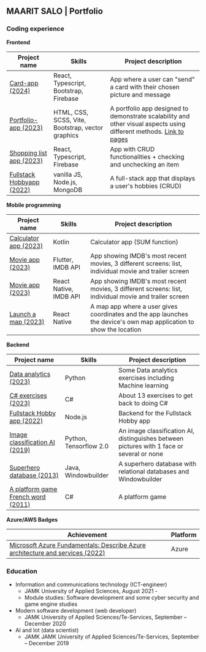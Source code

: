 ## MAARIT SALO | Portfolio

### Coding experience

 **Frontend** 

| Project name | Skills | Project description |
| ---- | ---- | ---- |
|[Card-app (2024)](https://github.com/vihervirveli/card-app) | React, Typescript, Bootstrap, Firebase | App where a user can "send" a card with their chosen picture and message |
| [Portfolio-app (2023)](https://gitlab.labranet.jamk.fi/P0033/webvisproject) | HTML, CSS, SCSS, Vite, Bootstrap, vector graphics | A portfolio app designed to demonstrate scalability and other visual aspects using different methods. [Link to pages](https://p0033.pages.labranet.jamk.fi/webvisproject/src/gallery.html)  |
|[Shopping list app (2023)](https://github.com/vihervirveli/portfolio/tree/master/Typescript/shoppinglist-app) | React, Typescript, Firebase| App with CRUD functionalities + checking and unchecking an item |
| [Fullstack Hobbyapp (2022)](https://github.com/vihervirveli/Fullstack-HobbyApp) | vanilla JS, Node.js, MongoDB | A full-stack app that displays a user's hobbies (CRUD) |

**Mobile programming**  

| Project name | Skills | Project description | 
| ---- | ---- | ---- |
| [Calculator app (2023)](https://github.com/vihervirveli/portfolio/tree/master/Mobileprogramming/KotlinSumCalculator) | Kotlin | Calculator app (SUM function) |
| [Movie app (2023)](https://github.com/vihervirveli/portfolio/tree/master/Mobileprogramming/flutter_movies) | Flutter, IMDB API | App showing IMDB's most recent movies, 3 different screens: list, individual movie and trailer screen |
| [Movie app (2023)](https://github.com/vihervirveli/portfolio/tree/master/Mobileprogramming/MoviesReactNative) | React Native, IMDB API | App showing IMDB's most recent movies, 3 different screens: list, individual movie and trailer screen |
| [Launch a map (2023)](https://github.com/vihervirveli/portfolio/tree/master/Mobileprogramming/LaunchMap) | React Native| A map app where a user gives coordinates and the app launches the device's own map application to show the location |

 **Backend**
 
| Project name | Skills | Project description | 
| ---- | ---- | ---- |
| [Data analytics (2023)](https://github.com/vihervirveli/portfolio/tree/master/AI_and_Python/MachineLearning) | Python | Some Data analytics exercises including Machine learning |
| [C# exercises (2023)](https://github.com/vihervirveli/CsharpRefresher)| C# | About 13 exercises to get back to doing C# |
| [Fullstack Hobby app (2022)](https://github.com/vihervirveli/Fullstack-HobbyApp/tree/main/backend) | Node.js | Backend for the Fullstack Hobby app |
| [Image classification AI (2019)](https://github.com/vihervirveli/portfolio/tree/master/AI_and_Python/Python_ImageClassificationFaceRecognition)|  Python, Tensorflow 2.0 | An image classification AI, distinguishes between pictures with 1 face or several or none |
| [Superhero database (2013)](https://github.com/vihervirveli/portfolio/tree/master/Java)| Java, Windowbuilder | A superhero database with relational databases and Windowbuilder |
| [A platform game French word (2011)](https://github.com/vihervirveli/portfolio/tree/master/C%23)  | C# | A platform game |

**Azure/AWS Badges**

| Achievement | Platform | 
| --- | --- |
| [Microsoft Azure Fundamentals: Describe Azure architecture and services (2022)](https://github.com/vihervirveli/portfolio/blob/master/badges/azurebadge.md) | Azure | 

### Education

* Information and communications technology (ICT-engineer)
    * JAMK University of Applied Sciences, August 2021 -
    * Module studies: Software development and some cyber security and game engine studies
* Modern software development (web developer)
    * JAMK University of Applied Sciences/Te-Services, September – December 2020  
* AI and Iot (data scientist)
    * JAMK JAMK University of Applied Sciences/Te-Services, September – December 2019
